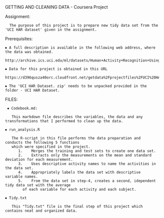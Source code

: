 GETTING AND CLEANING DATA - Coursera Project

Assignment:

	  The purpose of this project is to prepare new tidy data set from the 'UCI HAR dataset' given in the assignment.
  
Prerequisites:

    ⦁ A full description is available in the following web address, where the data was obtained.     
	      http://archive.ics.uci.edu/ml/datasets/Human+Activity+Recognition+Using+Smartphones
  
    ⦁ Data for this project is obtained in this URL
        https://d396qusza40orc.cloudfront.net/getdata%2Fprojectfiles%2FUCI%20HAR%20Dataset.zip
        
    ⦁ The 'UCI HAR Dataset. zip' needs to be unpacked provided in the folder - UCI HAR Dataset.
    
FILES:

     ⦁ Codebook.md:
    
	   This markdown file describes the variables, the data and any transformations that I performed to clean up the data.
    
    ⦁ run_analysis.R
   
       The R-script in this file performs the data preparation and conducts the following 5 functions 
       which were specified in the project.
          1.	Merges the training and test sets to create one data set.
          2.	Extracts only the measurements on the mean and standard deviation for each measurement.
          3.	Uses descriptive activity names to name the activities in the data set.
          4.	Appropriately labels the data set with descriptive variable names.
          5.	From the data set in step-4, creates a second, idependent tidy data set with the average
            of each variable for each activity and each subject.
	    
    ⦁ Tidy.txt 

 	   This "Tidy.txt" file is the final step of this project which contains neat and organized data.  	

